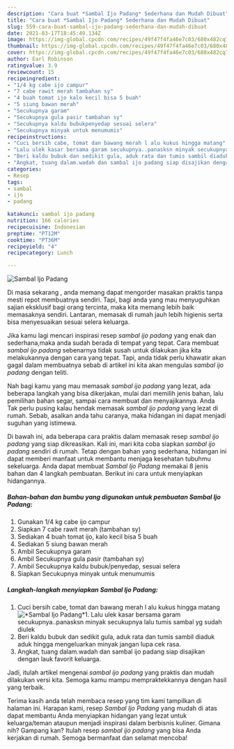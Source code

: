 ```yaml
---
description: "Cara buat *Sambal Ijo Padang* Sederhana dan Mudah Dibuat"
title: "Cara buat *Sambal Ijo Padang* Sederhana dan Mudah Dibuat"
slug: 559-cara-buat-sambal-ijo-padang-sederhana-dan-mudah-dibuat
date: 2021-03-17T18:45:49.134Z
image: https://img-global.cpcdn.com/recipes/49f47f4fa46e7c03/680x482cq70/sambal-ijo-padang-foto-resep-utama.jpg
thumbnail: https://img-global.cpcdn.com/recipes/49f47f4fa46e7c03/680x482cq70/sambal-ijo-padang-foto-resep-utama.jpg
cover: https://img-global.cpcdn.com/recipes/49f47f4fa46e7c03/680x482cq70/sambal-ijo-padang-foto-resep-utama.jpg
author: Earl Robinson
ratingvalue: 3.9
reviewcount: 15
recipeingredient:
- "1/4 kg cabe ijo campur"
- "7 cabe rawit merah tambahan sy"
- "4 buah tomat ijo kalo kecil bisa 5 buah"
- "5 siung bawan merah"
- "Secukupnya garam"
- "Secukupnya gula pasir tambahan sy"
- "Secukupnya kaldu bubukpenyedap sesuai selera"
- "Secukupnya minyak untuk menumumis"
recipeinstructions:
- "Cuci bersih cabe, tomat dan bawang merah l alu kukus hingga matang"
- "Lalu ulek kasar bersama garam secukupnya..panasksn minyak secukupnya lalu tumis sambal yg sudah diulek"
- "Beri kaldu bubuk dan sedikit gula, aduk rata dan tumis sambil diaduk aduk hingga mengeluarkan minyak jangan lupa cek rasa."
- "Angkat, tuang dalam.wadah dan sambal ijo padang siap disajikan dengan lauk favorit keluarga."
categories:
- Resep
tags:
- sambal
- ijo
- padang

katakunci: sambal ijo padang 
nutrition: 166 calories
recipecuisine: Indonesian
preptime: "PT12M"
cooktime: "PT36M"
recipeyield: "4"
recipecategory: Lunch

---
```



![*Sambal Ijo Padang*](https://img-global.cpcdn.com/recipes/49f47f4fa46e7c03/680x482cq70/sambal-ijo-padang-foto-resep-utama.jpg)

Di masa  sekarang , anda memang dapat mengorder masakan praktis tanpa mesti repot membuatnya sendiri. Tapi, bagi anda yang mau menyuguhkan sajian eksklusif bagi orang tercinta, maka kita memang lebih baik memasaknya sendiri. Lantaran, memasak di rumah jauh lebih higienis serta bisa menyesuaikan sesuai selera keluarga.

Jika kamu lagi mencari inspirasi resep *sambal ijo padang* yang enak dan sederhana,maka anda sudah berada di tempat yang tepat. Cara membuat *sambal ijo padang*  sebenarnya tidak susah untuk dilakukan jika kita melakukannya dengan cara yang tepat. Tapi, anda tidak perlu khawatir akan gagal dalam membuatnya 
sebab di artikel ini kita akan mengulas *sambal ijo padang* dengan teliti.  



Nah bagi kamu yang mau memasak *sambal ijo padang* yang lezat, ada beberapa langkah yang bisa dikerjakan, mulai dari memilih jenis bahan, lalu pemilihan bahan segar, sampai cara membuat dan menyajikannya. Anda Tak perlu pusing kalau hendak memasak *sambal ijo padang* yang lezat di rumah. Sebab, asalkan anda  tahu caranya, maka hidangan ini dapat menjadi suguhan yang istimewa.

Di bawah ini, ada beberapa cara praktis  dalam memasak resep *sambal ijo padang* yang siap dikreasikan. Kali ini, mari kita coba siapkan *sambal ijo padang* sendiri di rumah. Tetap dengan bahan yang sederhana, hidangan ini dapat memberi manfaat untuk membantu menjaga kesehatan tubuhmu sekeluarga. Anda dapat membuat *Sambal Ijo Padang* memakai 8 jenis bahan dan 4 langkah pembuatan. Berikut ini cara untuk menyiapkan hidangannya.

<!--inarticleads1-->

##### Bahan-bahan dan bumbu yang digunakan untuk pembuatan *Sambal Ijo Padang*:

1. Gunakan 1/4 kg cabe ijo campur
1. Siapkan 7 cabe rawit merah (tambahan sy)
1. Sediakan 4 buah tomat ijo, kalo kecil bisa 5 buah
1. Sediakan 5 siung bawan merah
1. Ambil Secukupnya garam
1. Ambil Secukupnya gula pasir (tambahan sy)
1. Ambil Secukupnya kaldu bubuk/penyedap, sesuai selera
1. Siapkan Secukupnya minyak untuk menumumis




<!--inarticleads2-->

##### Langkah-langkah menyiapkan *Sambal Ijo Padang*:

1. Cuci bersih cabe, tomat dan bawang merah l alu kukus hingga matang
<img src="https://img-global.cpcdn.com/steps/d06846dd1f39adca/160x128cq70/sambal-ijo-padang-langkah-memasak-1-foto.jpg" alt="*Sambal Ijo Padang*">1. Lalu ulek kasar bersama garam secukupnya..panasksn minyak secukupnya lalu tumis sambal yg sudah diulek
1. Beri kaldu bubuk dan sedikit gula, aduk rata dan tumis sambil diaduk aduk hingga mengeluarkan minyak jangan lupa cek rasa.
1. Angkat, tuang dalam.wadah dan sambal ijo padang siap disajikan dengan lauk favorit keluarga.




Jadi, itulah artikel mengenai  *sambal ijo padang*  yang praktis dan mudah dilakukan versi kita. Semoga kamu mampu mempraktekkannya dengan hasil yang terbaik. 

Terima kasih anda telah membaca resep yang tim kami tampilkan di halaman ini. Harapan kami, resep  *Sambal Ijo Padang* yang mudah di atas dapat membantu Anda menyiapkan hidangan yang lezat untuk keluarga/teman ataupun menjadi inspirasi dalam berbisnis kuliner. Gimana nih? Gampang kan? Itulah resep *sambal ijo padang* yang bisa Anda kerjakan di rumah. Semoga bermanfaat dan selamat mencoba!

